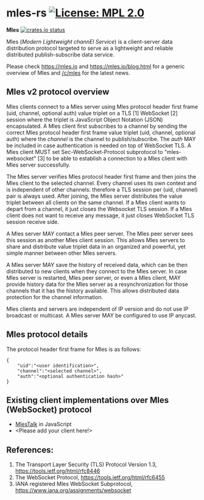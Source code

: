 # mles-rs [![License: MPL 2.0](https://img.shields.io/badge/License-MPL%202.0-brightgreen.svg)](https://opensource.org/licenses/MPL-2.0)
**Mles** [![crates.io status](https://img.shields.io/crates/v/mles.svg)](https://crates.io/crates/mles)

Mles (_Modern Lightweight channEl Service_) is a client-server data distribution protocol targeted to serve as a lightweight and reliable distributed publish-subscribe data service.

Please check https://mles.io and https://mles.io/blog.html for a generic overview of Mles and [/c/mles](https://lemmy.world/c/mles) for the latest news.

## Mles v2 protocol overview

Mles clients connect to a Mles server using Mles protocol header first frame (uid, channel, optional auth) value triplet on a TLS [1] WebSocket [2] session where the triplet is JavaScript Object Notation (JSON) encapsulated. A Mles client first subscribes to a channel by sending the correct Mles protocol header first frame value triplet (uid, channel, optional auth) where the _channel_ is the channel to publish/subscribe. The _auth_ MAY be included in case authentication is needed on top of WebSocket TLS. A Mles client MUST set Sec-WebSocket-Protocol subprotocol to "mles-websocket" [3] to be able to establish a connection to a Mles client with Mles server successfully. 

The Mles server verifies Mles protocol header first frame and then joins the Mles client to the selected channel. Every channel uses its own context and is independent of other channels: therefore a TLS session per (uid, channel) pair is always used. After joining, the Mles server distributes the value triplet between all clients on the same channel. If a Mles client wants to depart from a channel, it just closes the Websocket TLS session. If a Mles client does not want to receive any message, it just closes WebSocket TLS session receive side.

A Mles server MAY contact a Mles peer server. The Mles peer server sees this session as another Mles client session. This allows Mles servers to share and distribute value triplet data in an organized and powerful, yet simple manner between other Mles servers.

A Mles server MAY save the history of received data, which can be then distributed to new clients when they connect to the Mles server. In case Mles server is restarted, Mles peer server, or even a Mles client, MAY provide history data for the Mles server as a resynchronization for those channels that it has the history available. This allows distributed data protection for the channel information.  

Mles clients and servers are independent of IP version and do not use IP broadcast or multicast. A Mles server MAY be configured to use IP anycast.

## Mles protocol details

The protocol header first frame for Mles is as follows:
```
{
	"uid":"<user identification>",
	"channel":"<selected channel>",
	"auth":"<optional authentication hash>"
}
```

## Existing client implementations over Mles (WebSocket) protocol

 * [MlesTalk](https://mles.io/app.html) in JavaScript
 * <Please add your client here!>

## References:

 1. The Transport Layer Security (TLS) Protocol Version 1.3, https://tools.ietf.org/html/rfc8446
 2. The WebSocket Protocol, https://tools.ietf.org/html/rfc6455
 3. IANA registered Mles WebSocket Subprotocol, https://www.iana.org/assignments/websocket
